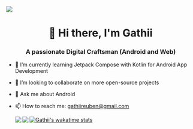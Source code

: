 <img  src="https://miro.medium.com/v2/resize:fit:4800/format:webp/1*e3jNfHQGTe7f7ptGpa74yA.png" align="center"/>

<h1 align="center">👋 Hi there, I'm Gathii </h1>
<h3 align="center">A passionate Digital Craftsman (Android and Web)</h3>


- 🌱 I’m currently learning Jetpack Compose with Kotlin for Android App Development
- 👯 I’m looking to collaborate on more open-source projects
- 💬 Ask me about Android
- 📫 How to reach me: gathiireuben@gmail.com

  <img src="https://github-readme-stats.vercel.app/api?username=Reuben357&show_icons=true&theme=merko" align="left"/>
  <img src="https://github-readme-stats.vercel.app/api/top-langs/?username=Reuben357&layout=compact" align="left"/>

  [![Gathii's wakatime stats](https://github-readme-stats.vercel.app/api/wakatime?username=@Gathii)](https://github.com/anuraghazra/github-readme-stats)

